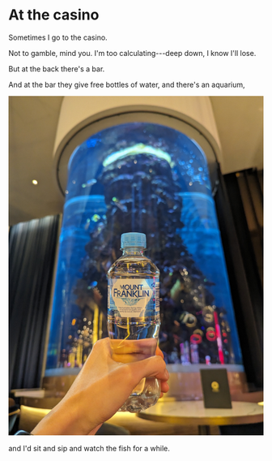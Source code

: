 # At the casino

Sometimes I go to the casino.

Not to gamble, mind you.
I'm too calculating---deep down, I know I'll lose.

But at the back there's a bar.

And at the bar they give free bottles of water, and there's an aquarium,

![Me holding a bottle of water in front of an aquarium](/images/2023/casino/aquarium.jpg)

and I'd sit and sip and watch the fish for a while.
